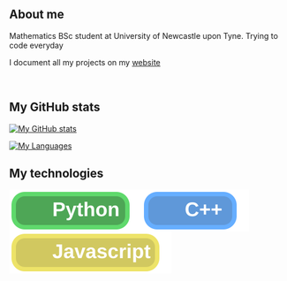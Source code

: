 ## About me

Mathematics BSc student at University of Newcastle upon Tyne. Trying to code everyday

I document all my projects on my [website](https://github.com/Daniel-Nicholson-code)

<br>

## My GitHub stats

[![My GitHub stats](https://github-readme-stats.vercel.app/api?username=Daniel-Nicholson-code&show_icons=true&theme=transparent&hide=stars,issues&hide_border=true&hide_title=true&include_all_commits=true&rank_icon=percentile&text_color=a3a3a3)](https://github.com/anuraghazra/github-readme-stats)

[![My Languages](https://github-readme-stats.vercel.app/api/top-langs/?username=Daniel-Nicholson-code&theme=transparent&hide_border=true&hide_title=true&layout=compact&text_color=a3a3a3)](https://github.com/anuraghazra/github-readme-stats)

## My technologies

<div>
  <img src="https://raw.githubusercontent.com/Daniel-Nicholson-code/Daniel-Nicholson-code/main/Python_icon.svg" style="float:left;">
  <img src="https://raw.githubusercontent.com/Daniel-Nicholson-code/Daniel-Nicholson-code/main/Cpp_icon.svg" style="float:left;">
  <img src="https://raw.githubusercontent.com/Daniel-Nicholson-code/Daniel-Nicholson-code/main/Javascript_icon.svg" style="float:left;">
</div>
